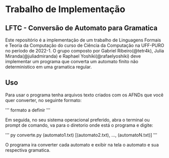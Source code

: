 # Trabalho de Implementação
## LFTC - Conversão de Automato para Gramatica
Este repositório é a implementação de um trabalho de Linguagens Formais e Teoria da Computação do curso de Ciência da Computação na UFF-PURO no período de 2022-1.
O grupo composto por Gabriel Ribeiro(@tetr4k), Julia Miranda(@juliadmiranda) e Raphael Yoshiki(@rafaelyoshiki) deve implementar um programa que converta um automato finito não deterministico em uma gramatica regular.

## Uso

Para usar o programa tenha arquivos texto criados com os AFNDs que você quer converter, no seguinte formato:

'''
  formato a definir
'''

Em seguida, no seu sistema operacional preferido, abra o terminal ou prompt de comando, va para o diretorio onde está o programa e digite:

'''
  py converte.py (automato1.txt) [(automato2.txt), ..., (automatoN.txt)]
'''

O programa ira converter cada automato e exibir na tela o automato e sua respectiva gramatica.
